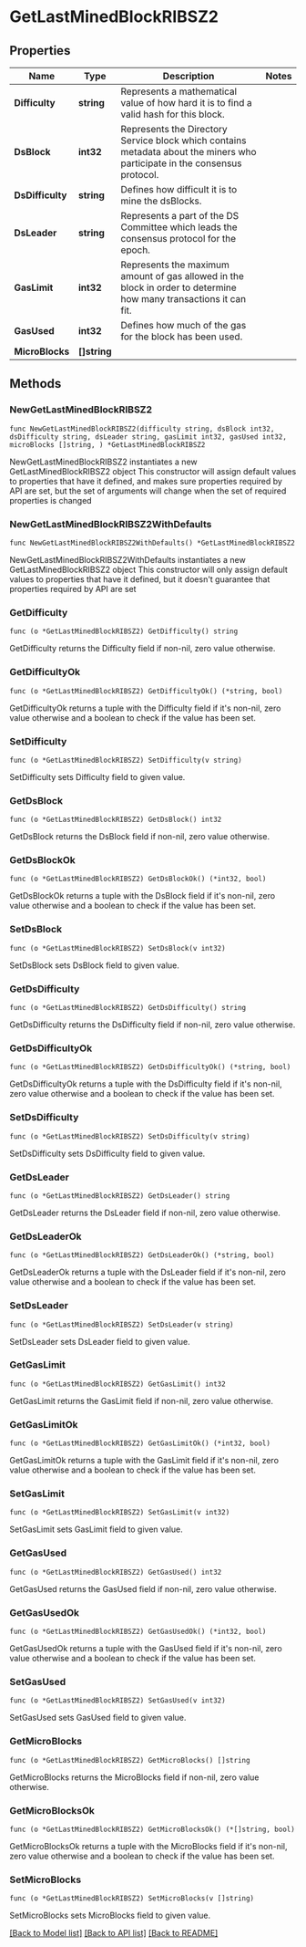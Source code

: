 # GetLastMinedBlockRIBSZ2

## Properties

Name | Type | Description | Notes
------------ | ------------- | ------------- | -------------
**Difficulty** | **string** | Represents a mathematical value of how hard it is to find a valid hash for this block. | 
**DsBlock** | **int32** | Represents the Directory Service block which contains metadata about the miners who participate in the consensus protocol. | 
**DsDifficulty** | **string** | Defines how difficult it is to mine the dsBlocks. | 
**DsLeader** | **string** | Represents a part of the DS Committee which leads the consensus protocol for the epoch. | 
**GasLimit** | **int32** | Represents the maximum amount of gas allowed in the block in order to determine how many transactions it can fit. | 
**GasUsed** | **int32** | Defines how much of the gas for the block has been used. | 
**MicroBlocks** | **[]string** |  | 

## Methods

### NewGetLastMinedBlockRIBSZ2

`func NewGetLastMinedBlockRIBSZ2(difficulty string, dsBlock int32, dsDifficulty string, dsLeader string, gasLimit int32, gasUsed int32, microBlocks []string, ) *GetLastMinedBlockRIBSZ2`

NewGetLastMinedBlockRIBSZ2 instantiates a new GetLastMinedBlockRIBSZ2 object
This constructor will assign default values to properties that have it defined,
and makes sure properties required by API are set, but the set of arguments
will change when the set of required properties is changed

### NewGetLastMinedBlockRIBSZ2WithDefaults

`func NewGetLastMinedBlockRIBSZ2WithDefaults() *GetLastMinedBlockRIBSZ2`

NewGetLastMinedBlockRIBSZ2WithDefaults instantiates a new GetLastMinedBlockRIBSZ2 object
This constructor will only assign default values to properties that have it defined,
but it doesn't guarantee that properties required by API are set

### GetDifficulty

`func (o *GetLastMinedBlockRIBSZ2) GetDifficulty() string`

GetDifficulty returns the Difficulty field if non-nil, zero value otherwise.

### GetDifficultyOk

`func (o *GetLastMinedBlockRIBSZ2) GetDifficultyOk() (*string, bool)`

GetDifficultyOk returns a tuple with the Difficulty field if it's non-nil, zero value otherwise
and a boolean to check if the value has been set.

### SetDifficulty

`func (o *GetLastMinedBlockRIBSZ2) SetDifficulty(v string)`

SetDifficulty sets Difficulty field to given value.


### GetDsBlock

`func (o *GetLastMinedBlockRIBSZ2) GetDsBlock() int32`

GetDsBlock returns the DsBlock field if non-nil, zero value otherwise.

### GetDsBlockOk

`func (o *GetLastMinedBlockRIBSZ2) GetDsBlockOk() (*int32, bool)`

GetDsBlockOk returns a tuple with the DsBlock field if it's non-nil, zero value otherwise
and a boolean to check if the value has been set.

### SetDsBlock

`func (o *GetLastMinedBlockRIBSZ2) SetDsBlock(v int32)`

SetDsBlock sets DsBlock field to given value.


### GetDsDifficulty

`func (o *GetLastMinedBlockRIBSZ2) GetDsDifficulty() string`

GetDsDifficulty returns the DsDifficulty field if non-nil, zero value otherwise.

### GetDsDifficultyOk

`func (o *GetLastMinedBlockRIBSZ2) GetDsDifficultyOk() (*string, bool)`

GetDsDifficultyOk returns a tuple with the DsDifficulty field if it's non-nil, zero value otherwise
and a boolean to check if the value has been set.

### SetDsDifficulty

`func (o *GetLastMinedBlockRIBSZ2) SetDsDifficulty(v string)`

SetDsDifficulty sets DsDifficulty field to given value.


### GetDsLeader

`func (o *GetLastMinedBlockRIBSZ2) GetDsLeader() string`

GetDsLeader returns the DsLeader field if non-nil, zero value otherwise.

### GetDsLeaderOk

`func (o *GetLastMinedBlockRIBSZ2) GetDsLeaderOk() (*string, bool)`

GetDsLeaderOk returns a tuple with the DsLeader field if it's non-nil, zero value otherwise
and a boolean to check if the value has been set.

### SetDsLeader

`func (o *GetLastMinedBlockRIBSZ2) SetDsLeader(v string)`

SetDsLeader sets DsLeader field to given value.


### GetGasLimit

`func (o *GetLastMinedBlockRIBSZ2) GetGasLimit() int32`

GetGasLimit returns the GasLimit field if non-nil, zero value otherwise.

### GetGasLimitOk

`func (o *GetLastMinedBlockRIBSZ2) GetGasLimitOk() (*int32, bool)`

GetGasLimitOk returns a tuple with the GasLimit field if it's non-nil, zero value otherwise
and a boolean to check if the value has been set.

### SetGasLimit

`func (o *GetLastMinedBlockRIBSZ2) SetGasLimit(v int32)`

SetGasLimit sets GasLimit field to given value.


### GetGasUsed

`func (o *GetLastMinedBlockRIBSZ2) GetGasUsed() int32`

GetGasUsed returns the GasUsed field if non-nil, zero value otherwise.

### GetGasUsedOk

`func (o *GetLastMinedBlockRIBSZ2) GetGasUsedOk() (*int32, bool)`

GetGasUsedOk returns a tuple with the GasUsed field if it's non-nil, zero value otherwise
and a boolean to check if the value has been set.

### SetGasUsed

`func (o *GetLastMinedBlockRIBSZ2) SetGasUsed(v int32)`

SetGasUsed sets GasUsed field to given value.


### GetMicroBlocks

`func (o *GetLastMinedBlockRIBSZ2) GetMicroBlocks() []string`

GetMicroBlocks returns the MicroBlocks field if non-nil, zero value otherwise.

### GetMicroBlocksOk

`func (o *GetLastMinedBlockRIBSZ2) GetMicroBlocksOk() (*[]string, bool)`

GetMicroBlocksOk returns a tuple with the MicroBlocks field if it's non-nil, zero value otherwise
and a boolean to check if the value has been set.

### SetMicroBlocks

`func (o *GetLastMinedBlockRIBSZ2) SetMicroBlocks(v []string)`

SetMicroBlocks sets MicroBlocks field to given value.



[[Back to Model list]](../README.md#documentation-for-models) [[Back to API list]](../README.md#documentation-for-api-endpoints) [[Back to README]](../README.md)


